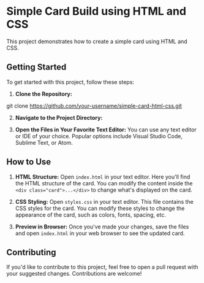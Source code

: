 # Simple Card Build using HTML and CSS

This project demonstrates how to create a simple card using HTML and CSS. 

## Getting Started

To get started with this project, follow these steps:

1. **Clone the Repository:**

git clone https://github.com/your-username/simple-card-html-css.git

2. **Navigate to the Project Directory:**

3. **Open the Files in Your Favorite Text Editor:**
You can use any text editor or IDE of your choice. Popular options include Visual Studio Code, Sublime Text, or Atom.

## How to Use

1. **HTML Structure:**
Open `index.html` in your text editor. Here you'll find the HTML structure of the card. You can modify the content inside the `<div class="card">...</div>` to change what's displayed on the card.

2. **CSS Styling:**
Open `styles.css` in your text editor. This file contains the CSS styles for the card. You can modify these styles to change the appearance of the card, such as colors, fonts, spacing, etc.

3. **Preview in Browser:**
Once you've made your changes, save the files and open `index.html` in your web browser to see the updated card.

## Contributing

If you'd like to contribute to this project, feel free to open a pull request with your suggested changes. Contributions are welcome!

